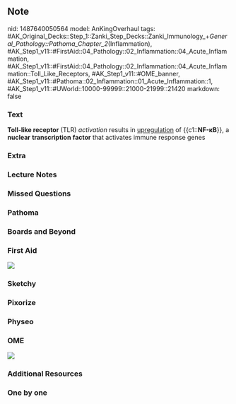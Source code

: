 ## Note
nid: 1487640050564
model: AnKingOverhaul
tags: #AK_Original_Decks::Step_1::Zanki_Step_Decks::Zanki_Immunology_+_General_Pathology::Pathoma_Chapter_2_(Inflammation), #AK_Step1_v11::#FirstAid::04_Pathology::02_Inflammation::04_Acute_Inflammation, #AK_Step1_v11::#FirstAid::04_Pathology::02_Inflammation::04_Acute_Inflammation::Toll_Like_Receptors, #AK_Step1_v11::#OME_banner, #AK_Step1_v11::#Pathoma::02_Inflammation::01_Acute_Inflammation::1, #AK_Step1_v11::#UWorld::10000-99999::21000-21999::21420
markdown: false

### Text
<div>
  <b>Toll-like receptor</b> (TLR) <i>activation</i> results in
  <u>upregulation</u> of {{c1::<b>NF-κB</b>}}, a <b>nuclear</b>
  <b>transcription</b> <b>factor</b> that activates immune response
  genes
</div>

### Extra


### Lecture Notes


### Missed Questions


### Pathoma


### Boards and Beyond


### First Aid
<img src="tmpjvz5HU.png">

### Sketchy


### Pixorize


### Physeo


### OME
<div class="ome-widget">
  <a href="https://onlinemeded.org?ref=anki"><img src=
  "_OME_AnkiFlashcards_General_4.png"></a>
</div>

### Additional Resources


### One by one

